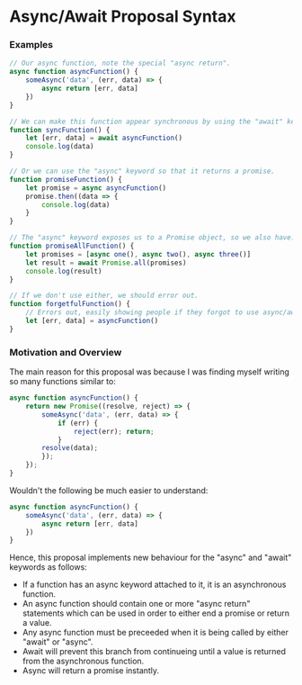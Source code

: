 # Async/Await Proposal Syntax

### Examples

```javascript
// Our async function, note the special "async return".
async function asyncFunction() {
    someAsync('data', (err, data) => {
        async return [err, data]
    })
}

// We can make this function appear synchronous by using the "await" keyword.
function syncFunction() {
    let [err, data] = await asyncFunction()
    console.log(data)
}

// Or we can use the "async" keyword so that it returns a promise.
function promiseFunction() {
    let promise = async asyncFunction()
    promise.then((data => {
        console.log(data)
    }
}

// The "async" keyword exposes us to a Promise object, so we also have:
function promiseAllFunction() {
    let promises = [async one(), async two(), async three()]
    let result = await Promise.all(promises)
    console.log(result)
}

// If we don't use either, we should error out.
function forgetfulFunction() {
    // Errors out, easily showing people if they forgot to use async/await.
    let [err, data] = asyncFunction()
}
```

### Motivation and Overview

The main reason for this proposal was because I was finding myself writing so many functions similar to:

```javascript
async function asyncFunction() {
    return new Promise((resolve, reject) => {
        someAsync('data', (err, data) => {
            if (err) {
                reject(err); return;
            }
        resolve(data);
        });
    }); 
}
```

Wouldn't the following be much easier to understand:

```javascript
async function asyncFunction() {
    someAsync('data', (err, data) => {
        async return [err, data]
    })
}
```

Hence, this proposal implements new behaviour for the "async" and "await" keywords as follows:

 - If a function has an async keyword attached to it, it is an asynchronous function.
 - An async function should contain one or more "async return" statements which can be used in order to either end a promise or return a value.
 - Any async function must be preceeded when it is being called by either "await" or "async".
 - Await will prevent this branch from continueing until a value is returned from the asynchronous function.
 - Async will return a promise instantly.

